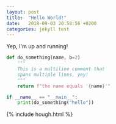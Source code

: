 ```yaml
---
layout: post
title:  "Hello World!"
date:   2018-09-03 20:58:56 +0200
categories: jekyll test
---
```

Yep, I'm up and running!

```python
def do_something(name, b=2)
    """
    This is a multiline comment that
    spans multiple lines, yey!
    """
    return f"the name equals '{name}'"

if __name__ == "__main__":
    print(do_something("hello"))
```

{% include hough.html %}

